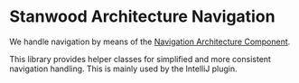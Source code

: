 # Stanwood Architecture Navigation

We handle navigation by means of the [Navigation Architecture Component](https://developer.android.com/topic/libraries/architecture/navigation/). 

This library provides helper classes for simplified and more consistent navigation handling. This is mainly used by the IntelliJ plugin.